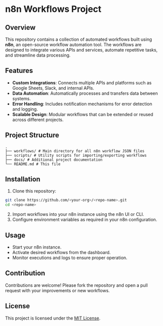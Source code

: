 # n8n Workflows Project


## Overview
This repository contains a collection of automated workflows built using **n8n**, an open-source workflow automation tool. The workflows are designed to integrate various APIs and services, automate repetitive tasks, and streamline data processing.


## Features
- **Custom Integrations**: Connects multiple APIs and platforms such as Google Sheets, Slack, and internal APIs.
- **Data Automation**: Automatically processes and transfers data between systems.
- **Error Handling**: Includes notification mechanisms for error detection and logging.
- **Scalable Design**: Modular workflows that can be extended or reused across different projects.


## Project Structure
```
.
├── workflows/ # Main directory for all n8n workflow JSON files
├── scripts/ # Utility scripts for importing/exporting workflows
├── docs/ # Additional project documentation
└── README.md # This file
```


## Installation
1. Clone this repository:
```bash
git clone https://github.com/<your-org>/<repo-name>.git
cd <repo-name>
```
2. Import workflows into your n8n instance using the n8n UI or CLI.
3. Configure environment variables as required in your n8n configuration.


## Usage
- Start your n8n instance.
- Activate desired workflows from the dashboard.
- Monitor executions and logs to ensure proper operation.


## Contribution
Contributions are welcome! Please fork the repository and open a pull request with your improvements or new workflows.


## License
This project is licensed under the [MIT License](LICENSE).